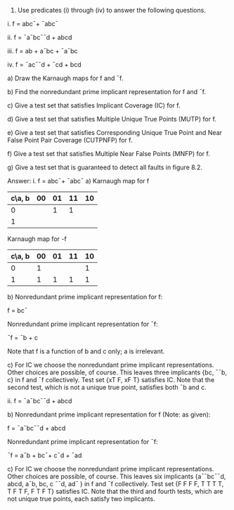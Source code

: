 1. Use predicates (i) through (iv) to answer the following questions.

i. f = abc¯+ ¯abc¯

ii. f = ¯a¯bc¯¯d + abcd

iii. f = ab + a¯bc + ¯a¯bc

iv. f = ¯ac¯¯d + ¯cd + bcd

a) Draw the Karnaugh maps for f and ¯f.

b) Find the nonredundant prime implicant representation for f and ¯f.

c) Give a test set that satisfies Implicant Coverage (IC) for f.

d) Give a test set that satisfies Multiple Unique True Points (MUTP) for f.

e) Give a test set that satisfies Corresponding Unique True Point and Near False Point
Pair Coverage (CUTPNFP) for f.

f) Give a test set that satisfies Multiple Near False Points (MNFP) for f.

g) Give a test set that is guaranteed to detect all faults in figure 8.2.

Answer:
i. f = abc¯+ ¯abc¯
a) Karnaugh map for f

|c\a, b|00|01|11|10|
|---|---|---|---|---|
|0||1|1||
|1|||||

Karnaugh map for -f

|c\a, b|00|01|11|10|
|---|---|---|---|---|
|0|1|||1|
|1|1|1|1|1|

    
b) Nonredundant prime implicant representation for f:

f = bc¯

Nonredundant prime implicant representation for ¯f:

¯f = ¯b + c

Note that f is a function of b and c only; a is irrelevant.

c) For IC we choose the nonredundant prime implicant representations. 
Other choices are possible, of course. 
This leaves three implicants {bc, ¯¯b, c} in f and ¯f collectively. 
Test set {xT F, xF T} satisfies IC. 
Note that the second test, which is not a unique true point, satisfies both ¯b and c.

ii. f = ¯a¯bc¯¯d + abcd

b) Nonredundant prime implicant representation for f (Note: as given):

f = ¯a¯bc¯¯d + abcd

Nonredundant prime implicant representation for ¯f:

¯f = a¯b + bc¯+ c¯d + ¯ad

c) For IC we choose the nonredundant prime implicant representations. 
Other choices are possible, of course. 
This leaves six implicants {a¯¯bc¯¯d, abcd, a¯b, bc, c ¯¯d, ad¯ } in f and ¯f collectively. 
Test set {F F F F, T T T T, T F T F, F T F T} satisfies IC. 
Note that the third and fourth tests, which are not unique true points, each satisfy two implicants.
